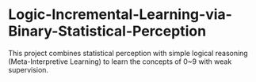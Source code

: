# Logic-Incremental-Learning-via-Binary-Statistical-Perception
This project combines statistical perception with simple logical reasoning (Meta-Interpretive Learning) to learn the concepts of 0~9 with weak supervision. 
